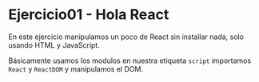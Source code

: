 # Ejercicio01 - Hola React

En este ejercicio manipulamos un poco de React sin installar nada, solo usando HTML y JavaScript.

Básicamente usamos los modulos en nuestra etiqueta `script` importamos `React` y `ReactDOM` y manipulamos el DOM.
